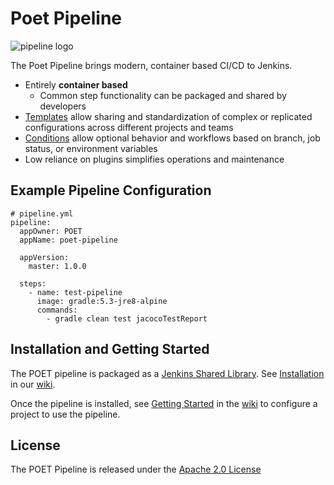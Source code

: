 # Poet Pipeline

![pipeline logo](https://raw.githubusercontent.com/wiki/tmobile/POET-pipeline-library/images/POET_logo_final-480.png?token=AAAEJEG3KEN4GOTRXBBE2XS5K3KZU)

The Poet Pipeline brings modern, container based CI/CD to Jenkins.

- Entirely **container based**
    - Common step functionality can be packaged and shared by developers
- [Templates]() allow sharing and standardization of complex or replicated configurations across different projects and teams
- [Conditions]() allow optional behavior and workflows based on branch, job status, or environment variables
- Low reliance on plugins simplifies operations and maintenance


## Example Pipeline Configuration

```
# pipeline.yml
pipeline:
  appOwner: POET
  appName: poet-pipeline

  appVersion:
    master: 1.0.0

  steps:
    - name: test-pipeline
      image: gradle:5.3-jre8-alpine
      commands:
        - gradle clean test jacocoTestReport
```


## Installation and Getting Started

The POET pipeline is packaged as a [Jenkins Shared Library](https://jenkins.io/doc/book/pipeline/shared-libraries/).  See [Installation]() in our [wiki]().

Once the pipeline is installed, see [Getting Started]() in the [wiki]() to configure a project to use the pipeline.

## License

The POET Pipeline is released under the [Apache 2.0 License](https://github.com/tmobile/POET-pipeline-library/blob/master/LICENSE)